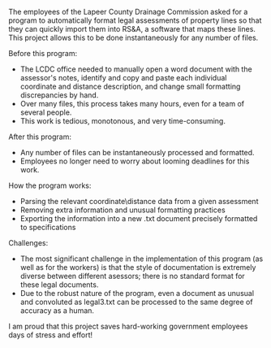 The employees of the Lapeer County Drainage Commission asked for a program to automatically format legal assessments of property lines so that they can quickly import them into RS&A, a software that maps these lines. This project allows this to be done instantaneously for any number of files.

Before this program:
- The LCDC office needed to manually open a word document with the assessor's notes, identify and copy and paste each individual coordinate and distance description, and change small formatting discrepancies by hand.
- Over many files, this process takes many hours, even for a team of several people.
- This work is tedious, monotonous, and very time-consuming.

After this program:
- Any number of files can be instantaneously processed and formatted.
- Employees no longer need to worry about looming deadlines for this work.

How the program works:
- Parsing the relevant coordinate\distance data from a given assessment
- Removing extra information and unusual formatting practices
- Exporting the information into a new .txt document precisely formatted to specifications

Challenges:
- The most significant challenge in the implementation of this program (as well as for the workers) is that the style of documentation is extremely diverse between different asessors; there is no standard format for these legal documents.
- Due to the robust nature of the program, even a document as unusual and convoluted as legal3.txt can be processed to the same degree of accuracy as a human.

I am proud that this project saves hard-working government employees days of stress and effort!
